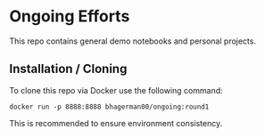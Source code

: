 # Ongoing Efforts

This repo contains general demo notebooks and personal projects.

## Installation / Cloning

To clone this repo via Docker use the following command:

`docker run -p 8888:8888 bhagerman00/ongoing:round1`

This is recommended to ensure environment consistency. 
